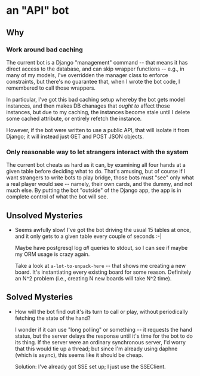 # an "API" bot

## Why

### Work around bad caching

The current bot is a Django "management" command -- that means it has direct access to the database, and can skip wrapper functions -- e.g., in many of my models, I've overridden the manager class to enforce constraints, but there's no guarantee that, when I wrote the bot code, I remembered to call those wrappers.

In particular, I've got this bad caching setup whereby the bot gets model instances, and then makes DB chanages that *ought to* affect those instances, but due to my caching, the instances become stale until I delete some cached attribute, or entirely refetch the instance.

However, if the bot were written to use a public API, that will isolate it from Django; it will instead just GET and POST JSON objects.

### Only reasonable way to let strangers interact with the system

The current bot cheats as hard as it can, by examining all four hands at a given table before deciding what to do.  That's amusing, but of course if I want strangers to write bots to play bridge, those bots must "see" only what a real player would see -- namely, their own cards, and the dummy, and not much else.  By putting the bot "outside" of the Django app, the app is in complete control of what the bot will see.

## Unsolved Mysteries

- Seems awfully slow!  I've got the bot driving the usual 15 tables at once, and it only gets to a given table every couple of seconds :-|

  Maybe have postgresql log *all* queries to stdout, so I can see if maybe my ORM usage is crazy again.

  Take a look at `a-lot-to-unpack-here` -- that shows me creating a new board.  It's instantiating every existing board for some reason.  Definitely an N^2 problem (i.e., creating N new boards will take N^2 time).

## Solved Mysteries

- How will the bot find out it's its turn to call or play, without periodically fetching the state of the hand?

    I wonder if it can use "long polling" or something -- it requests the hand status, but the server delays the response until it's time for the bot to do its thing.  If the server were an ordinary synchronous server, I'd worry that this would tie up a thread; but since I'm already using daphne (which is async), this seems like it should be cheap.

    Solution: I've already got SSE set up; I just use the SSEClient.
